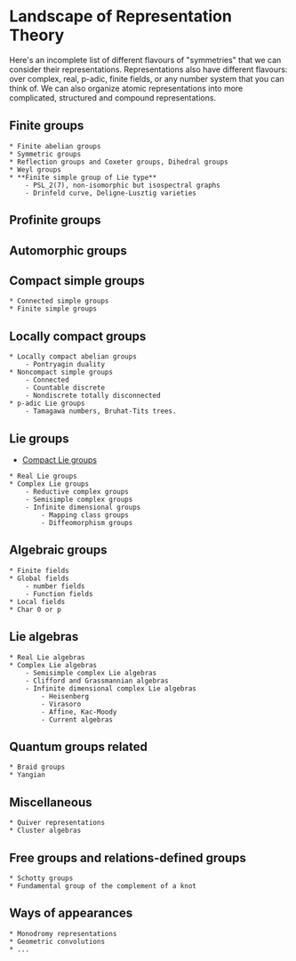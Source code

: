 # Landscape of Representation Theory

Here's an incomplete list of different flavours of "symmetries" that  we can consider their representations. Representations also have different flavours: over  complex, real, p-adic, finite fields, or any number system that you can think of. We can also organize atomic representations
into more complicated, structured and compound representations. 

## Finite groups
    * Finite abelian groups
    * Symmetric groups
    * Reflection groups and Coxeter groups, Dihedral groups
    * Weyl groups 
    * **Finite simple group of Lie type**
        - PSL_2(7), non-isomorphic but isospectral graphs
        - Drinfeld curve, Deligne-Lusztig varieties 

## Profinite groups

## Automorphic groups

## Compact simple groups
    * Connected simple groups
    * Finite simple groups

## Locally compact groups
    * Locally compact abelian groups
        - Pontryagin duality
    * Noncompact simple groups
        - Connected
        - Countable discrete
        - Nondiscrete totally disconnected
    * p-adic Lie groups
        - Tamagawa numbers, Bruhat-Tits trees.

## Lie groups
   * [Compact Lie groups](https://github.com/Waerden001/Harmonic_Analysis_Database/blob/master/Representations/Representations%20of%20classical%20compact%20Lie%20groups.pdf)

    * Real Lie groups
    * Complex Lie groups
        - Reductive complex groups
        - Semisimple complex groups
        - Infinite dimensional groups
            - Mapping class groups
            - Diffeomorphism groups
    
    
## Algebraic groups

    * Finite fields
    * Global fields
        - number fields
        - Function fields
    * Local fields
    * Char 0 or p
    
## Lie algebras

    * Real Lie algebras
    * Complex Lie algebras
        - Semisimple complex Lie algebras
        - Clifford and Grassmannian algebras
        - Infinite dimensional complex Lie algebras
            - Heisenberg
            - Virasoro
            - Affine, Kac-Moody
            - Current algebras

## Quantum groups related

    * Braid groups
    * Yangian

## Miscellaneous

    * Quiver representations
    * Cluster algebras

## Free groups and relations-defined groups

    * Schotty groups
    * Fundamental group of the complement of a knot

## Ways of appearances

    * Monodromy representations
    * Geometric convolutions
    * ...


